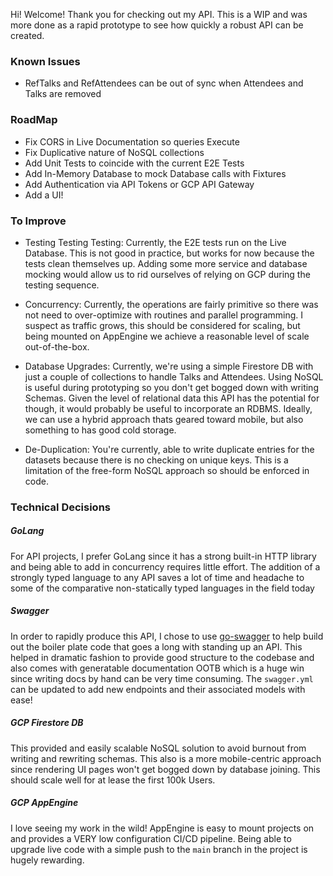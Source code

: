 Hi! Welcome! Thank you for checking out my API. This is a WIP and 
was more done as a rapid prototype to see how quickly a robust API
can be created.

### Known Issues
- RefTalks and RefAttendees can be out of sync when Attendees and Talks are removed

### RoadMap

- Fix CORS in Live Documentation so queries Execute
- Fix Duplicative nature of NoSQL collections
- Add Unit Tests to coincide with the current E2E Tests
- Add In-Memory Database to mock Database calls with Fixtures
- Add Authentication via API Tokens or GCP API Gateway
- Add a UI!


### To Improve

- Testing Testing Testing: Currently, the E2E tests run on the Live Database. This is 
  not good in practice, but works for now because the tests clean themselves up. Adding 
  some more service and database mocking would allow us to rid ourselves of relying on GCP 
  during the testing sequence.
    
- Concurrency: Currently, the operations are fairly primitive so there was not need to
  over-optimize with routines and parallel programming. I suspect as traffic grows, this
  should be considered for scaling, but being mounted on AppEngine we achieve a reasonable
  level of scale out-of-the-box.
  
- Database Upgrades: Currently, we're using a simple Firestore DB with just a couple of
  collections to handle Talks and Attendees. Using NoSQL is useful during prototyping so
  you don't get bogged down with writing Schemas. Given the level of relational data this
  API has the potential for though, it would probably be useful to incorporate an RDBMS.
  Ideally, we can use a hybrid approach thats geared toward mobile, but also something to 
  has good cold storage.
  
- De-Duplication: You're currently, able to write duplicate entries for the datasets because
  there is no checking on unique keys. This is a limitation of the free-form NoSQL approach
  so should be enforced in code.
  
### Technical Decisions

##### GoLang
For API projects, I prefer GoLang since it has a strong built-in HTTP library and 
being able to add in concurrency requires little effort. The addition of a strongly 
typed language to any API saves a lot of time and headache to some of the comparative
non-statically typed languages in the field today

##### Swagger
In order to rapidly produce this API, I chose to use [go-swagger](https://github.com/go-swagger/go-swagger)
to help build out the boiler plate code that goes a long with standing up an API. This 
helped in dramatic fashion to provide good structure to the codebase and also comes
with generatable documentation OOTB which is a huge win since writing docs by hand can
be very time consuming. The `swagger.yml` can be updated to add new endpoints and their
associated models with ease!

##### GCP Firestore DB
This provided and easily scalable NoSQL solution to avoid burnout from writing 
and rewriting schemas. This also is a more mobile-centric approach since rendering
UI pages won't get bogged down by database joining. This should scale well for at
lease the first 100k Users.


##### GCP AppEngine
I love seeing my work in the wild! AppEngine is easy to mount projects on and provides
a VERY low configuration CI/CD pipeline. Being able to upgrade live code with a simple
push to the `main` branch in the project is hugely rewarding.

